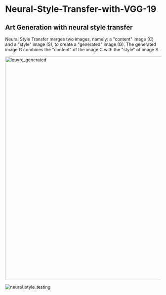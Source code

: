 # Neural-Style-Transfer-with-VGG-19

## Art Generation with neural style transfer

Neural Style Transfer merges two images, namely: a "content" image (C) and a "style" image (S), to create a "generated" image (G). The generated image G combines the "content" of the image C with the "style" of image S.

<img width="725" alt="louvre_generated" src="https://github.com/Lwee-Ahn/Neural-Style-Transfer-with-VGG-19/assets/104821083/ae96d2e6-e275-483e-8767-114154966705">

![neural_style_testing](https://github.com/Lwee-Ahn/Neural-Style-Transfer-with-VGG-19/assets/104821083/9b4be875-33b5-40b2-9630-c0462100c176)
